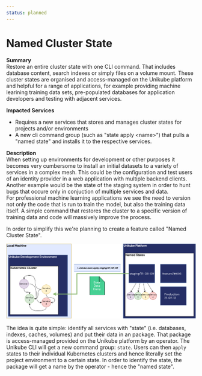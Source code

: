 ```yaml
---
status: planned
---
```


# Named Cluster State

**Summary**  
Restore an entire cluster state with one CLI command. That includes database content, search indexes or simply files on a volume mount. These cluster states are organised and access-managed on the Unikube platform and helpful for a range of applications, for example providing machine learining training data sets, pre-populated databases for application developers and testing with adjacent services.

**Impacted Services**  
- Requires a new services that stores and manages cluster states for projects and/or environments  
- A new cli command group (such as "state apply <name\>") that pulls a "named state" and installs it to the respective services.  

**Description**  
When setting up environments for development or other purposes it becomes very cumbersome to install an initial datasets to a variety of services in a complex mesh. This could be the configuration and test users of an identity provider in a web application with multiple backend clients. Another example would be the state of the staging system in order to hunt bugs that occure only in conjuction of multiple services and data.  
For professional machine learning applications we see the need to version not only the code that is run to train the model, but also the training data itself. A simple command that restores the cluster to a specific version of training data and code will massively improve the process.

In order to simplify this we're planning to create a feature called "Named Cluster State".

![Named Cluster States](./assets/named_state.png)

The idea is quite simple: identify all services with "state" (i.e. databases, indexes, caches, volumes) and put their data in an package. That package is access-managed provided on the Unikube platform by an operator. 
The Unikube CLI will get a new command group: `state`. Users can then `apply` states to their individual Kubernetes clusters and hence literally set the project environment to a certain state. In order to identify the state, the package will get a name by the operator - hence the "named state".

